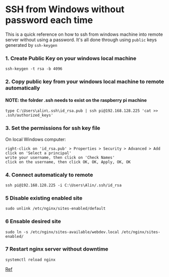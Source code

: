 # SSH from Windows without password each time
This is a quick reference on how to ssh from windows machine into remote server without using a password. It's all done through using `public` keys generated by `ssh-keygen` 

### 1. Create Public Key on your windows local machine
```
ssh-keygen -t rsa -b 4096
```

### 2. Copy public key from your windows local machine to remote automatically
#### NOTE: the folrder .ssh needs to exist on the raspberry pi machine
```
type C:\Users\alin\.ssh\id_rsa.pub | ssh pi@192.168.128.225 'cat >> .ssh/authorized_keys'

```
### 3. Set the permissions for ssh key file
On local Windows computer:
```
right-click on 'id_rsa.pub' > Properties > Security > Advanced > Add
click on 'Select a principal'
write your username, then click on 'Check Names'
click on the username, then click OK, OK, Apply, OK, OK
```

### 4. Connect automaticaly to remote 
```
ssh pi@192.168.128.225 -i C:\Users\Alin/.ssh/id_rsa
```


### 5 Disable existing enabled site
```
sudo unlink /etc/nginx/sites-enabled/default
```

### 6 Ensable desired site
```
sudo ln -s /etc/nginx/sites-available/webdev.local /etc/nginx/sites-enabled/
```

### 7 Restart nginx server without downtime
```
systemctl reload nginx
```


<a href="https://www.hanselman.com/blog/how-to-use-windows-10s-builtin-openssh-to-automatically-ssh-into-a-remote-linux-machine">Ref</a>



